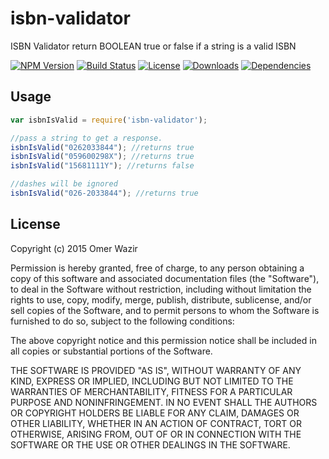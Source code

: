 # isbn-validator
ISBN Validator return BOOLEAN true or false if a string is a valid ISBN

[![NPM Version][npm-version]][npm-url]
[![Build Status][travis-image]][travis-url]
[![License][license-image]][license-url]
[![Downloads][downloads-image]][npm-url]
[![Dependencies][dependencies-image]][dependencies-url]

## Usage
``` js
var isbnIsValid = require('isbn-validator');

//pass a string to get a response.
isbnIsValid("0262033844"); //returns true
isbnIsValid("059600298X"); //returns true
isbnIsValid("15681111Y"); //returns false

//dashes will be ignored
isbnIsValid("026-2033844"); //returns true
```

## License

Copyright (c) 2015 Omer Wazir

Permission is hereby granted, free of charge, to any person obtaining a copy of this software and associated documentation files (the "Software"), to deal in the Software without restriction, including without limitation the rights to use, copy, modify, merge, publish, distribute, sublicense, and/or sell copies of the Software, and to permit persons to whom the Software is furnished to do so, subject to the following conditions:

The above copyright notice and this permission notice shall be included in all copies or substantial portions of the Software.

THE SOFTWARE IS PROVIDED "AS IS", WITHOUT WARRANTY OF ANY KIND, EXPRESS OR IMPLIED, INCLUDING BUT NOT LIMITED TO THE WARRANTIES OF MERCHANTABILITY, FITNESS FOR A PARTICULAR PURPOSE AND NONINFRINGEMENT. IN NO EVENT SHALL THE AUTHORS OR COPYRIGHT HOLDERS BE LIABLE FOR ANY CLAIM, DAMAGES OR OTHER LIABILITY, WHETHER IN AN ACTION OF CONTRACT, TORT OR OTHERWISE, ARISING FROM, OUT OF OR IN CONNECTION WITH THE SOFTWARE OR THE USE OR OTHER DEALINGS IN THE SOFTWARE.

<!-- vars -->
[npm-version]:https://img.shields.io/npm/v/isbn-validator.svg?style=flat-square
[npm-url]: https://npmjs.org/package/isbn-validator
[travis-image]:https://img.shields.io/travis/thewazir/isbn-validator.svg?style=flat-square
[travis-url]:https://travis-ci.org/thewazir/isbn-validator
[license-image]:https://img.shields.io/badge/license-MIT-blue.svg?style=flat-square
[license-url]: #license
[downloads-image]: http://img.shields.io/npm/dm/isbn-validator.svg?style=flat-square
[dependencies-image]:https://img.shields.io/david/thewazir/isbn-validator.svg?style=flat-square
[dependencies-url]:https://github.com/thewazir/isbn-validator/blob/master/package.json
